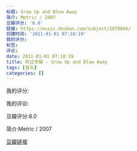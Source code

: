 ```yaml
---
标题: Grow Up and Blow Away
简介: Metric / 2007
豆瓣评分: '8.0'
链接: https://music.douban.com/subject/2078666/
创建时间: '2011-01-01 07:18:19'
我的评分:
标签:
评论:
date: 2011-01-01 07:18:19
title: 听过专辑 - Grow Up and Blow Away
tags: [音乐]
categories: []
---
```


我的评分:

我的评论:

豆瓣评分:8.0

简介:Metric / 2007

[豆瓣链接](https://music.douban.com/subject/2078666/)

